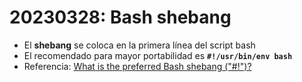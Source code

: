 # 20230328: Bash shebang

- El **shebang** se coloca en la primera línea del script bash
- El recomendado para mayor portabilidad es **`#!/usr/bin/env bash`**
- Referencia: [What is the preferred Bash shebang ("#!")?](https://stackoverflow.com/a/10383546)
